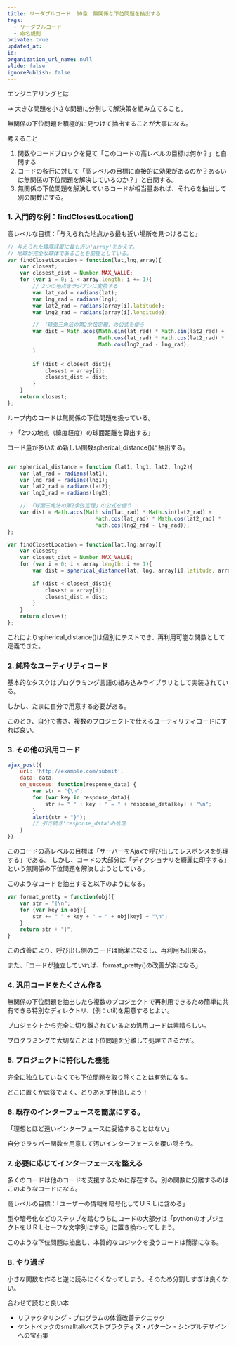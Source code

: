 ```yaml
---
title: リーダブルコード　10章　無関係な下位問題を抽出する
tags:
  - リーダブルコード
  - 命名規則
private: true
updated_at: 
id: 
organization_url_name: null
slide: false
ignorePublish: false
---
```


エンジニアリングとは

-> 大きな問題を小さな問題に分割して解決策を組み立てること。

無関係の下位問題を積極的に見つけて抽出することが大事になる。

考えること

1. 関数やコードブロックを見て「このコードの高レベルの目標は何か？」と自問する
2. コードの各行に対して「高レベルの目標に直接的に効果があるのか？あるいは無関係の下位問題を解決しているのか？」と自問する。
3. 無関係の下位問題を解決しているコードが相当量あれば、それらを抽出して別の関数にする。

### 1. 入門的な例：findClosestLocation()

高レベルな目標：「与えられた地点から最も近い場所を見つけること」

```javascript
// 与えられた緯度経度に最も近い'array'をかえす。
// 地球が完全な球体であることを前提としている。
var findClosetLocation = function(lat,lng,array){
    var closest;
    var closest_dist = Number.MAX_VALUE;
    for (var i = 0; i < array.length; i += 1){
        // 2つの地点をラジアンに変換する
        var lat_rad = radians(lat);
        var lng_rad = radians(lng);
        var lat2_rad = radians(array[i].latitude);
        var lng2_rad = radians(array[i].longitude);

        // 「球面三角法の第2余弦定理」の公式を使う
        var dist = Math.acos(Math.sin(lat_rad) * Math.sin(lat2_rad) + 
                             Math.cos(lat_rad) * Math.cos(lat2_rad) *
                             Math.cos(lng2_rad - lng_rad);
        )
        
        if (dist < closest_dist){
            closest = array[i];
            closest_dist = dist;
        }
    }
    return closest;
};
```

ループ内のコードは無関係の下位問題を扱っている。

-> 「2つの地点（緯度経度）の球面距離を算出する」

コード量が多いため新しい関数spherical_distance()に抽出する。

```javascript

var spherical_distance = function (lat1, lng1, lat2, lng2){
    var lat_rad = radians(lat1);
    var lng_rad = radians(lng1);
    var lat2_rad = radians(lat2);
    var lng2_rad = radians(lng2);

    // 「球面三角法の第2余弦定理」の公式を使う
    var dist = Math.acos(Math.sin(lat_rad) * Math.sin(lat2_rad) + 
                            Math.cos(lat_rad) * Math.cos(lat2_rad) *
                            Math.cos(lng2_rad - lng_rad));
};

var findClosetLocation = function(lat,lng,array){
    var closest;
    var closest_dist = Number.MAX_VALUE;
    for (var i = 0; i < array.length; i += 1){
        var dist = spherical_distance(lat, lng, array[i].latitude, array[i].longitude);
        
        if (dist < closest_dist){
            closest = array[i];
            closest_dist = dist;
        }
    }
    return closest;
};

```

これによりspherical_distance()は個別にテストでき、再利用可能な関数として定義できた。

### 2. 純粋なユーティリティコード

基本的なタスクはプログラミング言語の組み込みライブラリとして実装されている。

しかし、たまに自分で用意する必要がある。

このとき、自分で書き、複数のプロジェクトで仕えるユーティリティコードにすれば良い。

### 3. その他の汎用コード

```javascript
ajax_post({
    url: 'http://example.com/submit',
    data: data,
    on_success: function(response_data) {
        var str = "{\n";
        for (var key in response_data){
            str += " " + key + " = " + response_data[key] + "\n";
        }
        alert(str + "}");
        // 引き続き'response_data'の処理
    }
})
```

このコードの高レベルの目標は「サーバーをAjaxで呼び出してレスポンスを処理する」である。
しかし、コードの大部分は「ディクショナリを綺麗に印字する」という無関係の下位問題を解決しようとしている。

このようなコードを抽出すると以下のようになる。

```javascript
var format_pretty = function(obj){
    var str = "{\n";
    for (var key in obj){
        str += " " + key + " = " + obj[key] + "\n";
    }
    return str + "}";
}

```

この改善により、呼び出し側のコードは簡潔になるし、再利用も出来る。

また、「コードが独立していれば、format_pretty()の改善が楽になる」

### 4. 汎用コードをたくさん作る

無関係の下位問題を抽出したら複数のプロジェクトで再利用できるため簡単に共有できる特別なディレクトリ、(例：util)を用意するとよい。

プロジェクトから完全に切り離されているため汎用コードは素晴らしい。

プログラミングで大切なことは下位問題を分離して処理できるかだ。

### 5. プロジェクトに特化した機能

完全に独立していなくても下位問題を取り除くことは有効になる。

どこに置くかは後でよく、とりあえず抽出しよう！

### 6. 既存のインターフェースを簡潔にする。

「理想とほど遠いインターフェースに妥協することはない」

自分でラッパー関数を用意して汚いインターフェースを覆い隠そう。

### 7. 必要に応じてインターフェースを整える

多くのコードは他のコードを支援するために存在する。別の関数に分離するのはこのようなコードになる。

高レベルの目標：「ユーザーの情報を暗号化してＵＲＬに含める」

型や暗号化などのステップを踏むうちにコードの大部分は「pythonのオブジェクトをＵＲＬセーフな文字列にする」に置き換わってしまう。

このような下位問題は抽出し、本質的なロジックを扱うコードは簡潔になる。

### 8. やり過ぎ

小さな関数を作ると逆に読みにくくなってしまう。そのため分割しすぎは良くない。

合わせて読むと良い本

* リファクタリング - プログラムの体質改善テクニック
* ケントベックのsmalltalkベストプラクティス・パターン - シンプルデザインへの宝石集
